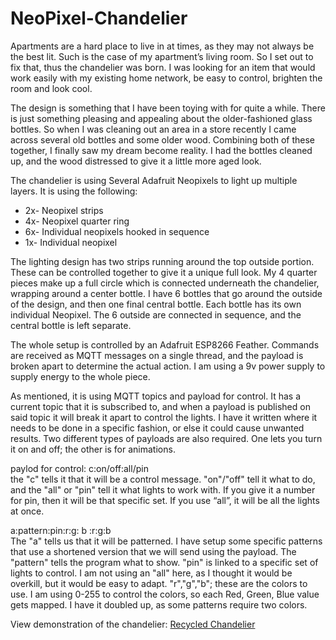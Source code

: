 # NeoPixel-Chandelier
Apartments are a hard place to live in at times, as they may not always be the best lit. Such is the case of my apartment’s living room. So I set out to fix that, thus the chandelier was born. I was looking for an item that would work easily with my existing home network, be easy to control, brighten the room and look cool.

The design is something that I have been toying with for quite a while. There is just something pleasing and appealing about the older-fashioned glass bottles. So when I was cleaning out an area in a store recently I came across several old bottles and some older wood. Combining both of these together, I finally saw my dream become reality. I had the bottles cleaned up, and the wood distressed to give it a little more aged look.

The chandelier is using Several Adafruit Neopixels to light up multiple layers.  It is using the following:<ul>
<li>2x- Neopixel strips</li>
<li>4x- Neopixel quarter ring</li>
<li>6x- Individual neopixels hooked in sequence</li>
<li>1x- Individual neopixel</li>
</ul>

The lighting design has two strips running around the top outside portion. These can be controlled together to give it a unique full look. My 4 quarter pieces make up a full circle which is connected underneath the chandelier, wrapping around a center bottle. I have 6 bottles that go around the outside of the design, and then one final central bottle. Each bottle has its own individual Neopixel. The 6 outside are connected in sequence, and the central bottle is left separate.

The whole setup is controlled by an Adafruit ESP8266 Feather. Commands are received as MQTT messages on a single thread, and the payload is broken apart to determine the actual action. I am using a 9v power supply to supply energy to the whole piece.

As mentioned, it is using MQTT topics and payload for control. It has a current topic that it is subscribed to, and when a payload is published on said topic it will break it apart to control the lights. I have it written where it needs to be done in a specific fashion, or else it could cause unwanted results. Two different types of payloads are also required. One lets you turn it on and off; the other is for animations.

paylod for control:
c:on/off:all/pin<br>
the "c" tells it that it will be a control message. "on"/"off" tell it what to do, and the "all" or "pin" tell it what lights to work with. If you give it a number for pin, then it will be that specific set. If you use “all”, it will be all the lights at once.

a:pattern:pin:r:g: b :r:g:b <br>
The "a" tells us that it will be patterned. I have setup some specific patterns that use a shortened version that we will send using the payload. The "pattern" tells the program what to show. "pin" is linked to a specific set of lights to control. I am not using an "all" here, as I thought it would be overkill, but it would be easy to adapt. "r","g","b"; these are the colors to use. I am using 0-255 to control the colors, so each Red, Green, Blue value gets mapped. I have it doubled up, as some patterns require two colors.

View demonstration of the chandelier: <a href="https://www.youtube.com/watch?time_continue=2&v=eSuQJpV_RyI">Recycled Chandelier</a>
